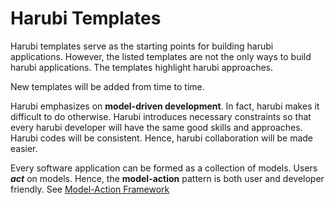 Harubi Templates
================

Harubi templates serve as the starting points for building harubi applications. However, the listed templates are not the only ways to build harubi applications. The templates highlight harubi approaches.

New templates will be added from time to time.

Harubi emphasizes on **model-driven development**. In fact, harubi makes it difficult to do otherwise. Harubi introduces necessary constraints so that every harubi developer will have the same good skills and approaches. Harubi codes will be consistent. Hence, harubi collaboration will be made easier.

Every software application can be formed as a collection of models. Users ***act*** on models. Hence, the **model-action** pattern is both user and developer friendly. See [Model-Action Framework](models)
